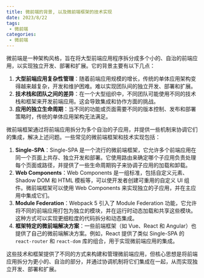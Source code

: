 ```yaml
---
title: 微前端的背景, 以及微前端框架的技术实现
date: 2023/8/22
tags:
 - 微前端
categories:
 - 微前端
---
```


微前端是一种架构风格，旨在将大型前端应用程序拆分成多个小的、自治的前端应用，以实现独立开发、部署和扩展。它的背景主要有以下几点：

1. **大型前端应用复杂性管理**：随着前端应用规模的增长，传统的单体应用架构变得越来越复杂，开发和维护困难。难以实现团队间的独立开发、部署和扩展。
2. **技术栈和团队之间的差异**：在一个大型组织中，不同团队可能使用不同的技术栈和框架来开发前端应用。这会导致集成和协作方面的挑战。
3. **应用的独立生命周期**：当不同的功能或页面需要不同的版本控制、发布和部署策略时，传统的单体应用架构无法满足。

微前端框架通过将前端应用拆分为多个自治的子应用，并提供一些机制来协调它们的集成，解决上述问题。一些常见的微前端框架和技术实现包括：

1. **Single-SPA**：Single-SPA 是一个流行的微前端框架，它允许多个前端应用在同一个页面上共存、独立开发和部署。它使用路由来确定哪个子应用负责处理每个页面或路径，并提供了一些生命周期钩子来协调子应用的加载和卸载。
2. **Web Components**：Web Components 是一组标准，包括自定义元素、Shadow DOM 和 HTML 模板等，可以使开发者创建可重用的自定义 UI 组件。微前端框架可以使用 Web Components 来实现独立的子应用，并在主应用中集成它们。
3. **Module Federation**：Webpack 5 引入了 Module Federation 功能，它允许将不同的前端应用打包为独立的模块，并在运行时动态加载和共享这些模块。这种方式可以实现更细粒度的代码拆分和动态集成。
4. **框架特定的微前端解决方案**：一些前端框架（如 Vue、React 和 Angular）也提供了自己的微前端解决方案。例如，React 提供了类似 Single-SPA 的 `react-router` 和 `react-dom` 库的组合，用于实现微前端应用的集成。

这些技术和框架提供了不同的方式来构建和管理微前端应用，但核心思想是将前端应用拆分为更小的、自治的部分，并通过协调机制将它们集成在一起，从而实现独立开发、部署和扩展。
